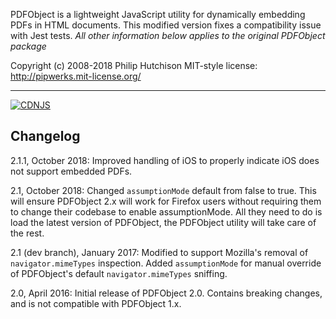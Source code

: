PDFObject is a lightweight JavaScript utility for dynamically embedding PDFs in HTML documents.  This modified version fixes a compatibility issue with Jest tests.  *All other information below applies to the original PDFObject package*

Copyright (c) 2008-2018 Philip Hutchison
MIT-style license: http://pipwerks.mit-license.org/

-----

[![CDNJS](https://img.shields.io/cdnjs/v/pdfobject.svg)](https://cdnjs.com/libraries/pdfobject/)

## Changelog

2.1.1, October 2018: Improved handling of iOS to properly indicate iOS does not support embedded PDFs.

2.1, October 2018: Changed `assumptionMode` default from false to true. This will ensure PDFObject 2.x will work for Firefox users without requiring them to change their codebase to enable assumptionMode. All they need to do is load the latest version of PDFObject, the PDFObject utility will take care of the rest.

2.1 (dev branch), January 2017: Modified to support Mozilla's removal of `navigator.mimeTypes` inspection. Added `assumptionMode` for manual override of PDFObject's default `navigator.mimeTypes` sniffing.

2.0, April 2016: Initial release of PDFObject 2.0. Contains breaking changes, and is not compatible with PDFObject 1.x.